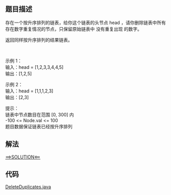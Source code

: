 ## 题目描述

存在一个按升序排列的链表，给你这个链表的头节点 head ，请你删除链表中所有存在数字重复情况的节点，只保留原始链表中 没有重复出现 的数字。

返回同样按升序排列的结果链表。

 

示例 1：
<br>输入：head = [1,2,3,3,4,4,5]
<br>输出：[1,2,5]

示例 2：
<br>输入：head = [1,1,1,2,3]
<br>输出：[2,3]

提示：
<br>链表中节点数目在范围 [0, 300] 内
<br>-100 <= Node.val <= 100
<br>题目数据保证链表已经按升序排列

## 解法

[==>SOLUTION<==](https://leetcode-cn.com/problems/remove-duplicates-from-sorted-list-ii/solution/shan-chu-pai-xu-lian-biao-zhong-de-zhong-oayn/)

## 代码

[DeleteDuplicates.java](https://github.com/Marshal7cc/leetcode-java/blob/master/src/linkedlist/DeleteDuplicates.java)


